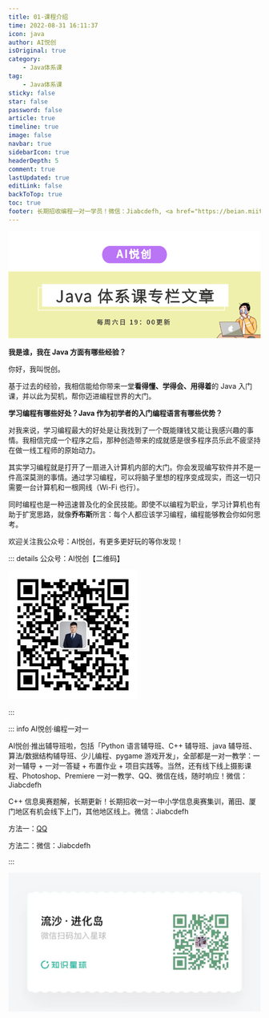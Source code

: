 ```yaml
---
title: 01-课程介绍
time: 2022-08-31 16:11:37
icon: java
author: AI悦创
isOriginal: true
category: 
    - Java体系课
tag:
    - Java体系课
sticky: false
star: false
password: false
article: true
timeline: true
image: false
navbar: true
sidebarIcon: true
headerDepth: 5
comment: true
lastUpdated: true
editLink: false
backToTop: true
toc: true
footer: 长期招收编程一对一学员！微信：Jiabcdefh, <a href="https://beian.miit.gov.cn/" target="_blank">闽ICP备19021486号-6</a>
---
```


![image-20221019180327026](./01.assets/image-20221019180327026.png)

**我是谁，我在 Java 方面有哪些经验？**

你好，我叫悦创。

基于过去的经验，我相信能给你带来一堂**看得懂、学得会、用得着**的 Java 入门课，并以此为契机，帮你迈进编程世界的大门。

**学习编程有哪些好处？Java 作为初学者的入门编程语言有哪些优势？**

对我来说，学习编程最大的好处是让我找到了一个既能赚钱又能让我感兴趣的事情。我相信完成一个程序之后，那种创造带来的成就感是很多程序员乐此不疲坚持在做一线工程师的原始动力。

其实学习编程就是打开了一扇进入计算机内部的大门。你会发现编写软件并不是一件高深莫测的事情。通过学习编程，可以将脑子里想的程序变成现实，而这一切只需要一台计算机和一根网线（Wi-Fi 也行）。

同时编程也是一种迅速普及化的全民技能。即使不以编程为职业，学习计算机也有助于扩宽思路，就像**乔布斯**所言：每个人都应该学习编程，编程能够教会你如何思考。

欢迎关注我公众号：AI悦创，有更多更好玩的等你发现！

::: details 公众号：AI悦创【二维码】

![](/gzh.jpg)

:::

::: info AI悦创·编程一对一

AI悦创·推出辅导班啦，包括「Python 语言辅导班、C++ 辅导班、java 辅导班、算法/数据结构辅导班、少儿编程、pygame 游戏开发」，全部都是一对一教学：一对一辅导 + 一对一答疑 + 布置作业 + 项目实践等。当然，还有线下线上摄影课程、Photoshop、Premiere 一对一教学、QQ、微信在线，随时响应！微信：Jiabcdefh

C++ 信息奥赛题解，长期更新！长期招收一对一中小学信息奥赛集训，莆田、厦门地区有机会线下上门，其他地区线上。微信：Jiabcdefh

方法一：[QQ](http://wpa.qq.com/msgrd?v=3&uin=1432803776&site=qq&menu=yes)

方法二：微信：Jiabcdefh

:::

![](/zsxq.jpg)